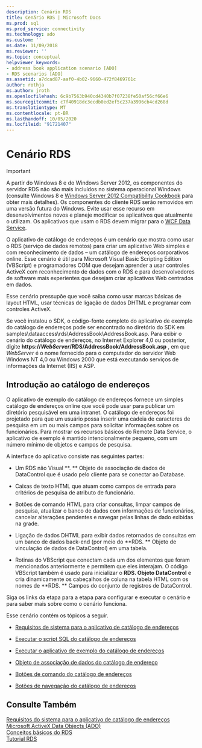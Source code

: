 ```yaml
---
description: Cenário RDS
title: Cenário RDS | Microsoft Docs
ms.prod: sql
ms.prod_service: connectivity
ms.technology: ado
ms.custom: ''
ms.date: 11/09/2018
ms.reviewer: ''
ms.topic: conceptual
helpviewer_keywords:
- address book application scenario [ADO]
- RDS scenarios [ADO]
ms.assetid: a7dcad87-aaf0-4b02-9660-472f8469761c
author: rothja
ms.author: jroth
ms.openlocfilehash: 6c9b7563b940cd4340b7f07238fe50af56cf66e6
ms.sourcegitcommit: c7f40918dc3ecdb0ed2ef5c237a3996cb4cd268d
ms.translationtype: MT
ms.contentlocale: pt-BR
ms.lasthandoff: 10/05/2020
ms.locfileid: "91721407"
---
```

# <a name="rds-scenario"></a>Cenário RDS
> [!IMPORTANT]
>  A partir do Windows 8 e do Windows Server 2012, os componentes do servidor RDS não são mais incluídos no sistema operacional Windows (consulte Windows 8 e [Windows Server 2012 Compatibility Cookbook](https://www.microsoft.com/download/details.aspx?id=27416) para obter mais detalhes). Os componentes do cliente RDS serão removidos em uma versão futura do Windows. Evite usar esse recurso em desenvolvimentos novos e planeje modificar os aplicativos que atualmente o utilizam. Os aplicativos que usam o RDS devem migrar para o [WCF Data Service](/dotnet/framework/wcf/).  
  
 O aplicativo de catálogo de endereços é um cenário que mostra como usar o RDS (serviço de dados remotos) para criar um aplicativo Web simples e com reconhecimento de dados – um catálogo de endereços corporativos online. Esse cenário é útil para Microsoft Visual Basic Scripting Edition (VBScript) e programadores COM que desejam aprender a usar controles ActiveX com reconhecimento de dados com o RDS e para desenvolvedores de software mais experientes que desejam criar aplicativos Web centrados em dados.  
  
 Esse cenário pressupõe que você saiba como usar marcas básicas de layout HTML, usar técnicas de ligação de dados DHTML e programar com controles ActiveX.  
  
 Se você instalou o SDK, o código-fonte completo do aplicativo de exemplo do catálogo de endereços pode ser encontrado no diretório do SDK em samples\dataaccess\rds\AddressBook\AddressBook.asp. Para exibir o cenário do catálogo de endereços, no Internet Explorer 4,0 ou posterior, digite **https://*WebServer*/RDS/AddressBook/AddressBook.asp** , em que *WebServer* é o nome fornecido para o computador do servidor Web Windows NT 4,0 ou Windows 2000 que está executando serviços de informações da Internet (IIS) e ASP.  
  
## <a name="introduction-to-address-book"></a>Introdução ao catálogo de endereços  
 O aplicativo de exemplo do catálogo de endereços fornece um simples catálogo de endereços online que você pode usar para publicar um diretório pesquisável em uma intranet. O catálogo de endereços foi projetado para que um usuário possa inserir uma cadeia de caracteres de pesquisa em um ou mais campos para solicitar informações sobre os funcionários. Para mostrar os recursos básicos do Remote Data Service, o aplicativo de exemplo é mantido intencionalmente pequeno, com um número mínimo de objetos e campos de pesquisa.  
  
 A interface do aplicativo consiste nas seguintes partes:  
  
-   Um RDS não Visual **. ** Objeto de associação de dados de DataControl que é usado pelo cliente para se conectar ao Database.  
  
-   Caixas de texto HTML que atuam como campos de entrada para critérios de pesquisa de atributo de funcionário.  
  
-   Botões de comando HTML para criar consultas, limpar campos de pesquisa, atualizar o banco de dados com informações de funcionários, cancelar alterações pendentes e navegar pelas linhas de dado exibidas na grade.  
  
-   Ligação de dados DHTML para exibir dados retornados de consultas em um banco de dados back-end (por meio do **RDS. ** Objeto de vinculação de dados de DataControl) em uma tabela.  
  
-   Rotinas do VBScript que conectam cada um dos elementos que foram mencionados anteriormente e permitem que eles interajam. O código VBScript também é usado para inicializar o **RDS. Objeto DataControl** e cria dinamicamente os cabeçalhos de coluna na tabela HTML com os nomes de **RDS. ** Campos do conjunto de registros de DataControl.  
  
 Siga os links da etapa para a etapa para configurar e executar o cenário e para saber mais sobre como o cenário funciona.  
  
 Esse cenário contém os tópicos a seguir.  
  
-   [Requisitos de sistema para o aplicativo de catálogo de endereços](./system-requirements-for-the-address-book-application.md)  
  
-   [Executar o script SQL do catálogo de endereços](./running-the-address-book-sql-script.md)  
  
-   [Executar o aplicativo de exemplo do catálogo de endereços](./running-the-address-book-sample-application.md)  
  
-   [Objeto de associação de dados do catálogo de endereço](./address-book-data-binding-object.md)  
  
-   [Botões de comando do catálogo de endereços](./address-book-command-buttons.md)  
  
-   [Botões de navegação do catálogo de endereços](./address-book-navigation-buttons.md)  
  
## <a name="see-also"></a>Consulte Também  
 [Requisitos do sistema para o aplicativo de catálogo de endereços](./system-requirements-for-the-address-book-application.md)   
 [Microsoft ActiveX Data Objects (ADO)](../../microsoft-activex-data-objects-ado.md)   
 [Conceitos básicos do RDS](./rds-fundamentals.md)   
 [Tutorial RDS](./rds-tutorial.md)